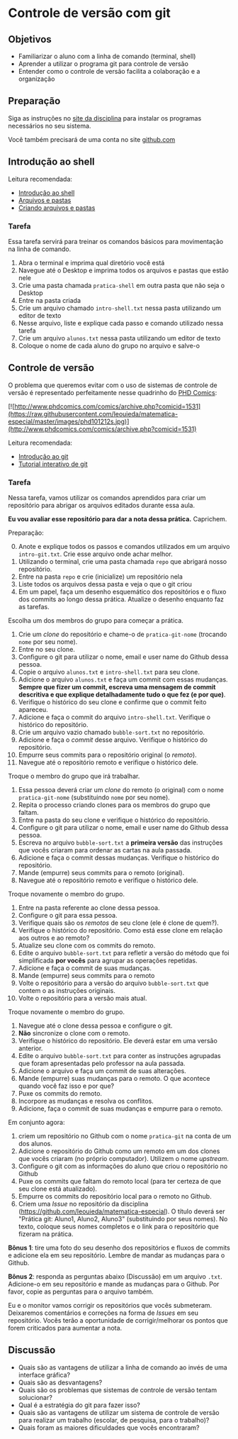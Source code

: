 # Controle de versão com git

## Objetivos

* Familiarizar o aluno com a linha de comando (terminal, shell)
* Aprender a utilizar o programa git para controle de versão
* Entender como o controle de versão facilita a colaboração e a organização

## Preparação

Siga as instruções no [site da
disciplina](http://www.leouieda.com/matematica-especial/) para instalar os
programas necessários no seu sistema.

Você também precisará de uma conta no site [github.com](https://github.com/)

## Introdução ao shell

Leitura recomendada:

* [Introdução ao shell](http://swcarpentry.github.io/shell-novice/00-intro.html)
* [Arquivos e pastas](http://swcarpentry.github.io/shell-novice/01-filedir.html)
* [Criando arquivos e pastas](http://swcarpentry.github.io/shell-novice/02-create.html)

### Tarefa

Essa tarefa servirá para treinar os comandos básicos para movimentação na linha
de comando.

1. Abra o terminal e imprima qual diretório você está
2. Navegue até o Desktop e imprima todos os arquivos e pastas que estão nele
3. Crie uma pasta chamada `pratica-shell` em outra pasta que não seja o
   Desktop
4. Entre na pasta criada
5. Crie um arquivo chamado `intro-shell.txt` nessa pasta utilizando um editor
   de texto
6. Nesse arquivo, liste e explique cada passo e comando utilizado nessa tarefa
7. Crie um arquivo `alunos.txt` nessa pasta utilizando um editor de texto
8. Coloque o nome de cada aluno do grupo no arquivo e salve-o

## Controle de versão

O problema que queremos evitar com o uso de sistemas de controle de versão é
representado perfeitamente nesse quadrinho do
[PHD Comics](http://phdcomics.com/comics.php):

[![http://www.phdcomics.com/comics/archive.php?comicid=1531](https://raw.githubusercontent.com/leouieda/matematica-especial/master/images/phd101212s.jpg)](http://www.phdcomics.com/comics/archive.php?comicid=1531)

Leitura recomendada:

* [Introdução ao git](http://swcarpentry.github.io/git-novice/)
* [Tutorial interativo de git](https://try.github.io/levels/1/challenges/1)

### Tarefa

Nessa tarefa, vamos utilizar os comandos aprendidos para criar um repositório
para abrigar os arquivos editados durante essa aula.

**Eu vou avaliar esse repositório para dar a nota dessa prática.** Caprichem.

Preparação:

0. Anote e explique todos os passos e comandos utilizados em um arquivo
   `intro-git.txt`. Crie esse arquivo onde achar melhor.
1. Utilizando o terminal, crie uma pasta chamada `repo` que abrigará nosso
   repositório.
2. Entre na pasta `repo` e crie (inicialize) um repositório nela
2. Liste todos os arquivos dessa pasta e veja o que o git criou
3. Em um papel, faça um desenho esquemático dos repositórios e o fluxo dos
   commits ao longo dessa prática. Atualize o desenho enquanto faz as tarefas.

Escolha um dos membros do grupo para começar a prática.

1. Crie um *clone* do repositório e chame-o de `pratica-git-nome` (trocando
   `nome` por seu nome).
2. Entre no seu clone.
1. Configure o git para utilizar o nome, email e user name do Github dessa
   pessoa.
4. Copie o arquivo `alunos.txt` e `intro-shell.txt` para seu clone.
2. Adicione o arquivo `alunos.txt` e faça um commit com
   essas mudanças. **Sempre que fizer um commit,
   escreva uma mensagem de commit descritiva e que explique detalhadamente tudo
   o que fez (e por que)**.
3. Verifique o histórico do seu clone e confirme que o commit feito
   apareceu.
4. Adicione e faça o commit do arquivo `intro-shell.txt`. Verifique o histórico
   do repositório.
4. Crie um arquivo vazio chamado `bubble-sort.txt` no
   repositório.
5. Adicione e faça o *commit* desse arquivo. Verifique o histórico do
   repositório.
7. Empurre seus commits para o repositório original (o *remoto*).
9. Navegue até o repositório remoto e verifique o histórico dele.

Troque o membro do grupo que irá trabalhar.

1. Essa pessoa deverá criar um *clone* do remoto (o original) com o nome
   `pratica-git-nome` (substituindo `nome` por seu nome).
2. Repita o processo criando clones para os membros do grupo que faltam.
3. Entre na pasta do seu clone e verifique o histórico do repositório.
2. Configure o git para utilizar o nome, email e user name do Github dessa
   pessoa.
6. Escreva no arquivo `bubble-sort.txt` a **primeira versão** das instruções
   que vocês criaram para ordenar as cartas na aula passada.
7. Adicione e faça o commit dessas mudanças. Verifique o histórico do
   repositório.
8. Mande (empurre) seus commits para o remoto (original).
9. Navegue até o repositório remoto e verifique o histórico dele.

Troque novamente o membro do grupo.

1. Entre na pasta referente ao clone dessa pessoa.
2. Configure o git para essa pessoa.
3. Verifique quais são os *remotos* de seu clone (ele é clone de quem?).
3. Verifique o histórico do repositório. Como está esse clone em relação aos
   outros e ao remoto?
4. Atualize seu clone com os commits do remoto.
5. Edite o arquivo `bubble-sort.txt` para refletir a versão do método que foi
   simplificada **por vocês** para agrupar as operações repetidas.
6. Adicione e faça o commit de suas mudanças.
7. Mande (empurre) seus commits para o remoto
8. Volte o repositório para a versão do arquivo `bubble-sort.txt` que contem o
   as instruções originais.
9. Volte o repositório para a versão mais atual.

Troque novamente o membro do grupo.

1. Navegue até o clone dessa pessoa e configure o git.
2. **Não** sincronize o clone com o remoto.
3. Verifique o histórico do repositório. Ele deverá estar em uma versão
   anterior.
4. Edite o arquivo `bubble-sort.txt` para conter as instruções agrupadas que
   foram apresentadas pelo professor na aula passada.
5. Adicione o arquivo e faça um commit de suas alterações.
6. Mande (empurre) suas mudanças para o remoto. O que acontece quando você
   faz isso e por que?
7. Puxe os commits do remoto.
8. Incorpore as mudanças e resolva os conflitos.
9. Adicione, faça o commit de suas mudanças e empurre para o remoto.

Em conjunto agora:

1. criem um repositório no Github com o nome `pratica-git` na conta de
   um dos alunos.
2. Adicione o repositório do Github como um remoto em um dos clones que
   vocês criaram (no próprio computador). Utilizem o nome *upstream*.
3. Configure o git com as informações do aluno que criou o repositório no
   Github
4. Puxe os commits que faltam do remoto local (para ter certeza de que seu
   clone está atualizado).
4. Empurre os commits do repositório local para o remoto no Github.
5. Criem uma *Issue*  no repositório da disciplina
   (https://github.com/leouieda/matematica-especial). O título deverá ser
   "Prática git: Aluno1, Aluno2, Aluno3" (substituindo por seus nomes). No
   texto, coloque seus nomes completos e o link para o repositório que fizeram na
   prática.

**Bônus 1**: tire uma foto do seu desenho dos repositórios e fluxos de commits
e adicione ela em seu repositório. Lembre de mandar as mudanças para o Github.

**Bônus 2**: responda as perguntas abaixo (Discussão) em um arquivo `.txt`.
Adicione-o em seu repositório e mande as mudanças para o Github. Por favor,
copie as perguntas para o arquivo também.

Eu e o monitor vamos corrigir os repositórios que vocês submeteram. Deixaremos
comentários e correções na forma de *Issues* em seu repositório. Vocês terão a
oportunidade de corrigir/melhorar os pontos que forem criticados para aumentar
a nota.

## Discussão

* Quais são as vantagens de utilizar a linha de comando ao invés de uma
  interface gráfica?
* Quais são as desvantagens?
* Quais são os problemas que sistemas de controle de versão tentam solucionar?
* Qual é a estratégia do git para fazer isso?
* Quais são as vantagens de utilizar um sistema de controle de versão para
  realizar um trabalho (escolar, de pesquisa, para o trabalho)?
* Quais foram as maiores dificuldades que vocês encontraram?
